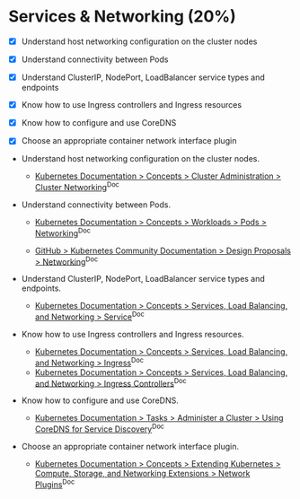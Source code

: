 # Services & Networking (20%)

- [x] Understand host networking configuration on the cluster nodes
- [x] Understand connectivity between Pods
- [x] Understand ClusterIP, NodePort, LoadBalancer service types and endpoints
- [x] Know how to use Ingress controllers and Ingress resources
- [x] Know how to configure and use CoreDNS
- [x] Choose an appropriate container network interface plugin


- Understand host networking configuration on the cluster nodes.

    - [Kubernetes Documentation > Concepts > Cluster Administration > Cluster Networking](https://kubernetes.io/docs/concepts/cluster-administration/networking/)<sup>Doc</sup>

- Understand connectivity between Pods.

    - [Kubernetes Documentation > Concepts > Workloads > Pods > Networking](https://kubernetes.io/docs/concepts/workloads/pods/#pod-networking)<sup>Doc</sup>

    - [GitHub > Kubernetes Community Documentation > Design Proposals > Networking](https://raw.githubusercontent.com/kubernetes/design-proposals-archive/main/network/networking.md)<sup>Doc</sup>

- Understand ClusterIP, NodePort, LoadBalancer service types and endpoints.

    - [Kubernetes Documentation > Concepts > Services, Load Balancing, and Networking > Service](https://kubernetes.io/docs/concepts/services-networking/service/)<sup>Doc</sup>

- Know how to use Ingress controllers and Ingress resources.

    - [Kubernetes Documentation > Concepts > Services, Load Balancing, and Networking > Ingress](https://kubernetes.io/docs/concepts/services-networking/ingress/)<sup>Doc</sup>
    - [Kubernetes Documentation > Concepts > Services, Load Balancing, and Networking > Ingress Controllers](https://kubernetes.io/docs/concepts/services-networking/ingress-controllers/)<sup>Doc</sup>

- Know how to configure and use CoreDNS.

    - [Kubernetes Documentation > Tasks > Administer a Cluster > Using CoreDNS for Service Discovery](https://kubernetes.io/docs/tasks/administer-cluster/coredns/)<sup>Doc</sup>

- Choose an appropriate container network interface plugin.

    - [Kubernetes Documentation > Concepts > Extending Kubernetes > Compute, Storage, and Networking Extensions > Network Plugins](https://kubernetes.io/docs/concepts/extend-kubernetes/compute-storage-net/network-plugins/)<sup>Doc</sup>

